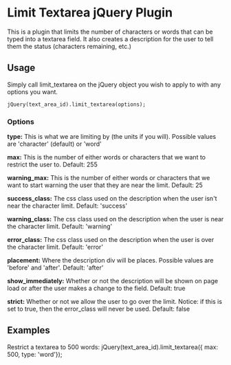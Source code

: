 # Limit Textarea jQuery Plugin

This is a plugin that limits the number of characters or words that can be typed into a textarea field. It also creates a description for the user to tell them the status (characters remaining, etc.)

## Usage

Simply call limit_textarea on the jQuery object you wish to apply to with any options you want.

    jQuery(text_area_id).limit_textarea(options);
    
### Options


**type:** This is what we are limiting by (the units if you will). Possible values are 'character' (default) or 'word'

**max:** This is the number of either words or characters that we want to restrict the user to. Default: 255

**warning_max:** This is the number of either words or characters that we want to start warning the user that they are near the limit. Default: 25

**success_class:** The css class used on the description when the user isn't near the character limit. Default: 'success'

**warning_class:** The css class used on the description when the user is near the character limit. Default: 'warning'

**error_class:** The css class used on the description when the user is over the character limit. Default: 'error'

**placement:** Where the description div will be places. Possible values are 'before' and 'after'. Default: 'after'

**show_immediately:** Whether or not the description will be shown on page load or after the user makes a change to the field. Default: true

**strict:** Whether or not we allow the user to go over the limit. Notice: if this is set to true, then the error_class will never be used. Default: false


## Examples

Restrict a textarea to 500 words:
    jQuery(text_area_id).limit_textarea({ max: 500, type: 'word'});